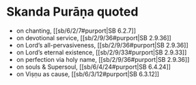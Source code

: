 # Skanda Purāṇa quoted

* on chanting, [[sb/6/2/7#purport|SB 6.2.7]]
* on devotional service, [[sb/2/9/36#purport|SB 2.9.36]]
* on Lord’s all-pervasiveness, [[sb/2/9/36#purport|SB 2.9.36]]
* on Lord’s eternal existence, [[sb/2/9/33#purport|SB 2.9.33]]
* on perfection via holy name, [[sb/2/9/36#purport|SB 2.9.36]]
* on souls & Supersoul, [[sb/6/4/24#purport|SB 6.4.24]]
* on Viṣṇu as cause, [[sb/6/3/12#purport|SB 6.3.12]]
